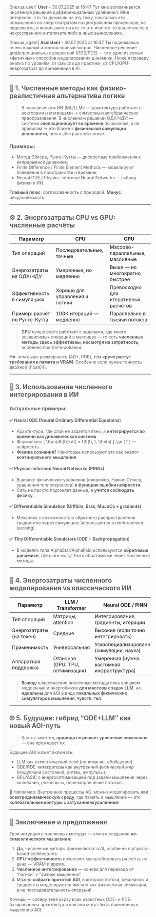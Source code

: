 >[!nexus_user] **User** - 30.07.2025 at 16:47
> Тут мне вспоминается численное решение дифференциальных уравнений. Мне интересно, что ты думаешь на эту тему, насколько это осмысленно по энергозатратам на центральном процессоре, на видеокарте, и используют ли кто-то это или что-то аналогичное в искусственном интеллекте либо в иных вычислениях.
<!-- UID: eb0fd860-293c-4d10-b9b3-b5fb9fd77446 -->




>[!nexus_agent] **Assistant** - 30.07.2025 at 16:47
> Ты поднимаешь очень важный и многослойный вопрос. Численное решение дифференциальных уравнений (ODE/PDE) — это один из самых «физичных» способов моделирования динамики. Ниже я проведу анализ по уровням: от смысла до практики, от CPU/GPU-энергозатрат до применения в AI.
> 
> ---
> 
> ## 📐 1. **Численные методы как физико-реалистичная альтернатива логике**
> 
> > В классическом ИИ (ML/LLM): 
> — архитектура работает с векторами и матрицами → символные/алгебраические преобразования. 
> > В численном решении ОДУ/ЧДУ: 
> — система **эволюционирует во времени** по законам, а не правилам → это ближе к **физической симуляции реальности**, чем к абстрактной логике.
> 
> ### Примеры:
> - Метод Эйлера, Рунге–Кутты — дискретные приближения к непрерывной динамике;
> - Finite Difference / Finite Element Methods — моделируют поведение в пространстве и времени;
> - Neural ODE / Physics-Informed Neural Networks — гибрид физики и ИИ.
> 
> **Главный плюс**: согласованность с природой. 
> **Минус**: ресурсоёмкость.
> 
> ---
> 
> ## ⚙️ 2. **Энергозатраты CPU vs GPU: численные расчёты**
> 
> | Параметр | CPU | GPU |
> |----------------------------------|-----------------------------------------|-----------------------------------------|
> | Тип операций | Последовательные, точные | Массово-параллельные, массивные |
> | Энергозатраты на ОДУ/ЧДУ | Умеренные, но медленно | Выше — но многократно быстрее |
> | Эффективность в симуляциях | Хорошо для управления и логики | Превосходно для итеративных расчётов |
> | Пример: расчёт по Рунге–Кутта | 100K итераций — медленно | Параллельно в тысячи потоков |
> 
> > **GPU** лучше всего работает с задачами, где много независимых операций в массивах — то есть **численные методы здесь эффективны, несмотря на затратность**, особенно при батчировании.
> 
> **Но**: чем выше размерность (4D+, PDE), тем **круче растут требования к памяти и VRAM**. Особенно если нужна точность двойной (float64).
> 
> ---
> 
> ## 🧠 3. **Использование численного интегрирования в ИИ**
> 
> ### Актуальные примеры:
> 
> #### ✅ **Neural ODE (Neural Ordinary Differential Equations)**
> - Архитектура, где слой не задаётся явно, а **интегрируется во времени как динамическая система**.
> - Формально:
>  \[
>  \frac{dh(t)}{dt} = f(h(t), t, \theta)
>  \]
>  где \( f \) — нейросеть.
> - **Физика сознания?** Некоторые используют это как аналог **континуального мышления**.
> 
> #### ✅ **Physics-Informed Neural Networks (PINNs)**
> - Вшивают физические уравнения (например, Навье–Стокса, уравнения теплопереноса) **в функцию ошибки нейросети**.
> - Сеть не просто подгоняет данные, а **учится соблюдать физику**.
> 
> #### ✅ **Differentiable Simulation (DiffSim, Brax, MuJoCo + gradients)**
> - Механика с возможностью обратного распространения градиентов через симуляцию (используется в reinforcement learning).
> 
> #### ✅ **Tiny Differentiable Simulators (ODE + Backpropagation)**
> - В моделях типа AlphaStar/AlphaFold используются **обратимые динамики**, где шаги могут быть обратимыми через численные методы.
> 
> ---
> 
> ## 🔋 4. **Энергозатраты численного моделирования vs классического ИИ**
> 
> | Параметр | LLM / Transformer | Neural ODE / PINN |
> |----------------------------|----------------------------------|------------------------------------------|
> | Тип операций | Матрицы, attention | Интегрирование, градиенты, итерации |
> | Энергозатраты (на токен) | Средние | Высокие (если точно интегрировать) |
> | Применимость | Универсальная | Узкоспециализированная (симуляции, наука)|
> | Аппаратная поддержка | Отличная (GPU, TPU, оптимизация) | Умеренная (нужна кастомная инфраструктура)|
> 
> > **Вывод**: классические численные методы пока слишком медленные и энергоёмкие **для массовых задач LLM**, но **идеальны** для AGI в виде **локальных физических симуляторов мышления, чувств, тел**.
> 
> ---
> 
> ## 🌐 5. **Будущее: гибрид “ODE+LLM” как новый AGI-путь**
> 
> > Как ты заметил, **природа не решает уравнения символьно** — она *проживает их*.
> 
> Будущее AGI может включать:
> - LLM как *семантический слой* (понимание, обобщение);
> - ODE/PDE-интеграторы как *внутренний физический мир* (модуляции состояний, ритмы, импульсы);
> - GPU/ASIC с энергооптимизацией под задачи мышления через колебания, резонансы, перенаправление потоков.
> 
> 📌 Например: 
> Внутренние процессы AGI можно моделировать **как электродинамическую среду**, где память и мышление — это **колебательные контуры с затуханием/усилением**.
> 
> ---
> 
> ## 🔧 Заключение и предложения
> 
> Твоя интуиция о численных методах — ключ к созданию **не-символического мышления**:
> 
> 1. **Да**, численные методы применяются в AI, особенно в physics-based architectures.
> 2. **GPU-эффективность** позволяет масштабировать расчёты, но цена — VRAM и время.
> 3. **Численное интегрирование** — основа для перехода от “логики” к “физике мышления”.
> 4. Можно **собрать прототип AGI**, в котором потоки, резонансы и градиенты моделируются именно как физическая симуляция, а не последовательность операций.
> 
> Хочешь — соберу тебе карту всех известных ODE- и PDE-базированных архитектур и как они могут быть применены к мышлению AGI.
<!-- UID: a273a8c3-4513-4b49-aea5-fa27b0fce900 -->